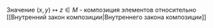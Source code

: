 Значение $(x, y) \longmapsto z \in M$ - композиция элементов относительно [[Внутренний закон композиции|Внутреннего закона композиции]]